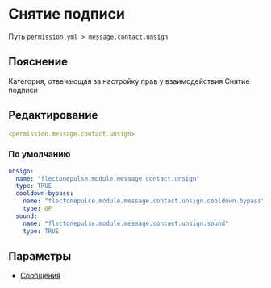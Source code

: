 # Снятие подписи
Путь `permission.yml > message.contact.unsign`

## Пояснение
Категория, отвечающая за настройку прав у взаимодействия Снятие подписи

## Редактирование
```yaml
<permission.message.contact.unsign>
```

### По умолчанию
```yaml
unsign:
  name: "flectonepulse.module.message.contact.unsign"
  type: TRUE
  cooldown-bypass:
    name: "flectonepulse.module.message.contact.unsign.cooldown.bypass"
    type: OP
  sound:
    name: "flectonepulse.module.message.contact.unsign.sound"
    type: TRUE
```

## Параметры

- [Сообщения](/docs/message/contact/unsign/)

<!--@include: @/parts/permission/permissionTier3.md-->
<!--@include: @/parts/permission/cooldown.md-->
<!--@include: @/parts/permission/sound.md-->


